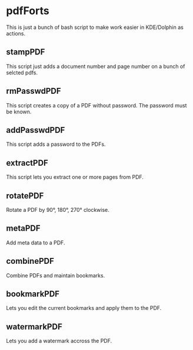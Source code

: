pdfForts
========

This is just a bunch of bash script to make work easier in KDE/Dolphin as actions.



stampPDF
--------

This script just adds a document number and page number on a bunch of selcted pdfs.



rmPasswdPDF
-----------

This script creates a copy of a PDF without password. The password must be known. 



addPasswdPDF
------------

This script adds a password to the PDFs.



extractPDF
----------

This script lets you extract one or more pages from  PDF.



rotatePDF
---------

Rotate a PDF by 90°, 180°, 270° clockwise.



metaPDF
-------

Add meta data to a PDF.



combinePDF
----------

Combine PDFs and maintain bookmarks.



bookmarkPDF
-----------

Lets you edit the current bookmarks and apply them to the PDF.



watermarkPDF
-----------

Lets you add a watermark accross the PDF.

